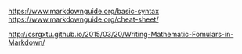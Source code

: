 https://www.markdownguide.org/basic-syntax
https://www.markdownguide.org/cheat-sheet/

http://csrgxtu.github.io/2015/03/20/Writing-Mathematic-Fomulars-in-Markdown/

